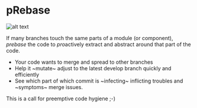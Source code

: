 # pRebase

![alt text](prebase-anti-code-age.jpg "Prebase anti code age")


If many branches touch the same parts of a module (or component), *prebase* the code to *pro*actively extract and abstract around that part of the code.

- Your code wants to merge and spread to other branches
- Help it ~mutate~ adjust to the latest develop branch quickly and efficiently
- See which part of which commit is ~infecting~ inflicting troubles and ~symptoms~ merge issues.

This is a call for preemptive code hygiene ;-)
